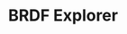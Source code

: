 ---
title: BRDF Explorer
name: BRDFExplorer
description: TODO
image: placeholder.png
live-preview: true
platforms: firefox,chrome,ie,opera
priority: 10
layout: project
---